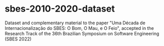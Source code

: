 # sbes-2010-2020-dataset
Dataset and complementary material to the paper "Uma Década de Internacionalização do SBES: O Bom, O Mau, e O Feio", accepted in the Research Track of the 36th Brazilian Symposium on Software Engineering (SBES 2022)
